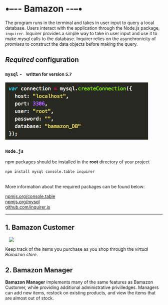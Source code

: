 # **•–-- Bamazon --–•**
 The program runs in the terminal and takes in user input to query a local database. Users interact with the application through the Node.js package, `inquirer`. Inquirer provides a simple way to take in user input and use it to make *_mysql_* calls to the database. Inquirer relies on the asynchronicity of *_promises_* to construct the data objects before making the query. 

## *Required* configuration 
 
 
  ### `mysql`  -<small style="margin-left:10px"> written for **version 5.7**</small>
    
  ![connect to local server](assets/connecting.png)

  ### `Node.js` 
  npm packages should be installed in the <strong>root</strong> directory of your project

   ```bash
   npm install mysql console.table inquirer
   ``` 

   <br>
More information about the required packages can be found below:

  [npmjs.org/console.table](https://www.npmjs.com/package/console.table)<br>
  [npmjs.org/mysql](https://www.npmjs.com/package/mysql)<br>
  [github.com/inquirer.js](https://github.com/SBoudrias/Inquirer.js)


-----

## 1. Bamazon Customer
<img src="https://i.imgur.com/FgvNRin.gif" width="480px" style="display:block;margin: 0 auto">

Keep track of the items you purchase as you shop through the _virtual Bamazon store_. 

## 2. Bamazon Manager

**Bamazon Manager** implements many of the same features as Bamazon Customer, while providing additional administrative privilledges. Managers can add new items, restock on existing products, and view the items that are almost out of stock. 